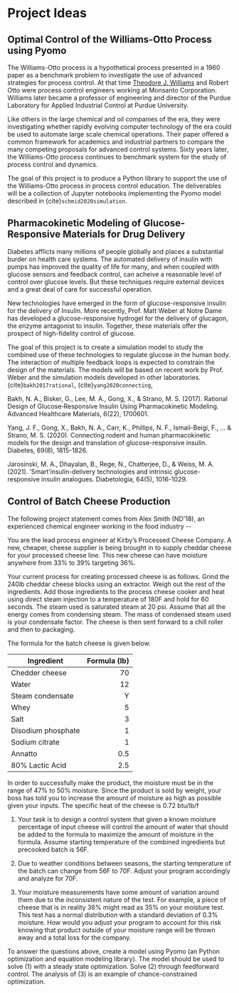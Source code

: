 # Project Ideas

## Optimal Control of the Williams-Otto Process using Pyomo

The Williams-Otto process is a hypothetical process presented in a 1960 paper as a benchmark problem to investigate the use of advanced strategies for process control. At that time [Theodore J. Williams](https://en.wikipedia.org/wiki/Theodore_J._Williams) and Robert Otto were process control engineers working at Monsanto Corporation. Williams later became a professor of engineering and director of the Purdue Laboratory for Applied Industrial Control at Purdue University.

Like others in the large chemical and oil companies of the era, they were investigating whether rapidly evolving computer technology of the era could be used to automate large scale chemical operations. Their paper offered a common framework for academics and industrial partners to compare the many competing proposals for advanced control systems. Sixty years later, the Williams-Otto process continues to benchmark system for the study of process control and dynamics.

The goal of this project is to produce a Python library to support the use of the Williams-Otto process in process control education. The deliverables will be a collection of Jupyter notebooks implementing the Pyomo model described in {cite}`schmid2020simulation`.

## Pharmacokinetic Modeling of Glucose-Responsive Materials for Drug Delivery

Diabetes afflicts many millions of people globally and places a substantial burder on health care systems. The automated delivery of insulin with pumps has improved the quality of life for many, and when coupled with glucose sensors and feedback control, can acheive a reasonable level of control over glucose levels. But these techniques require external devices and a great deal of care for successful operation.

New technologies have emerged in the form of glucose-responsive insulin for the delivery of Insulin. More recently, Prof. Matt Weber at Notre Dame has developed a glucose-responsive hydrogel for the delivery of glucagon, the enzyme antagonist to insulin. Together, these materials offer the prospect of high-fidelity control of glucose.

The goal of this project is to create a simulation model to study the combined use of these technologies to regulate glucose in the human body. The interaction of multiple feedback loops is expected to constrain the design of the materials. The models will be based on recent work by Prof. Weber and the simulation models developed in other laboratories. {cite}`bakh2017rational`, {cite}`yang2020connecting`, 


Bakh, N. A., Bisker, G., Lee, M. A., Gong, X., & Strano, M. S. (2017). Rational Design of Glucose‐Responsive Insulin Using Pharmacokinetic Modeling. Advanced Healthcare Materials, 6(22), 1700601.

Yang, J. F., Gong, X., Bakh, N. A., Carr, K., Phillips, N. F., Ismail-Beigi, F., ... & Strano, M. S. (2020). Connecting rodent and human pharmacokinetic models for the design and translation of glucose-responsive insulin. Diabetes, 69(8), 1815-1826.

Jarosinski, M. A., Dhayalan, B., Rege, N., Chatterjee, D., & Weiss, M. A. (2021). ‘Smart’insulin-delivery technologies and intrinsic glucose-responsive insulin analogues. Diabetologia, 64(5), 1016-1029.

## Control of Batch Cheese Production

The following project statement comes from Alex Smith (ND'18), an experienced chemical engineer working in the food industry --

You are the lead process engineer at Kirby’s Processed Cheese Company. A new, cheaper, cheese supplier is being brought in to supply cheddar cheese for your processed cheese line. This new cheese can have moisture anywhere from 33% to 39% targeting 36%. 

Your current process for creating processed cheese is as follows. Grind the 240lb cheddar cheese blocks using an extractor. Weigh out the rest of the ingredients. Add those ingredients to the process cheese cooker and heat using direct steam injection to a temperature of 180F and hold for 60 seconds. The steam used is saturated steam at 20 psi. Assume that all the energy comes from condensing steam. The mass of condensed steam used is your condensate factor. The cheese is then sent forward to a chill roller and then to packaging. 

The formula for the batch cheese is given below.

| Ingredient         | Formula (lb) |
| ------------------ | -----------: |
| Chedder cheese     |           70 |
| Water              |           12 |
| Steam condensate   |            Y |
| Whey               |            5 |
| Salt               |            3 |
| Disodium phosphate |            1 |
| Sodium citrate     |            1 |
| Annatto            |          0.5 |
| 80% Lactic Acid    |          2.5 |

In order to successfully make the product, the moisture must be in the range of 47% to 50% moisture. Since the product is sold by weight, your boss has told you to increase the amount of moisture as high as possible given your inputs. The specific heat of the cheese is 0.72 btu/lb/f

1. Your task is to design a control system that given a known moisture percentage of input cheese will control the amount of water that should be added to the formula to maximize the amount of moisture in the formula. Assume starting temperature of the combined ingredients but precooked batch is 56F. 

2. Due to weather conditions between seasons, the starting temperature of the batch can change from 56F to 70F. Adjust your program accordingly and analyze for 70F.

3. Your moisture measurements have some amount of variation around them due to the inconsistent nature of the test. For example, a piece of cheese that is in reality 36% might read as 35% on your moisture test. This test has a normal distribution with a standard deviation of 0.3% moisture. How would you adjust your program to account for this risk knowing that product outside of your moisture range will be thrown away and a total loss for the company.

To answer the questions above, create a model using Pyomo (an Python optimization and equation modeling library). The model should be used to solve (1) with a steady state optimization. Solve (2) through feedforward control. The analysis of (3) is an example of chance-constrained optimization.


